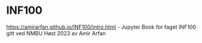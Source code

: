 # INF100
https://amirarfan.github.io/INF100/intro.html - Jupyter Book for faget INF100 gitt ved NMBU Høst 2023 av Amir Arfan

